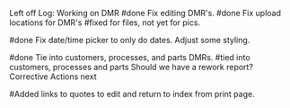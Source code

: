 Left off Log:
Working on DMR
#done Fix editing DMR's. 
#done Fix upload locations for DMR's
#fixed for files, not yet for pics.

#done Fix date/time picker to only do dates.
Adjust some styling.

#done Tie into customers, processes, and parts DMRs.
#tied into customers, processes and parts
Should we have a rework report?
Corrective Actions next

#Added links to quotes to edit and return to index from print page.
